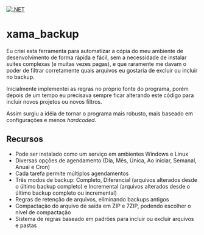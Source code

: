 [![.NET](https://github.com/FabricioCasali/xama_backup/actions/workflows/build.yml/badge.svg)](https://github.com/FabricioCasali/xama_backup/actions/workflows/build.yml)

# xama_backup

Eu criei esta ferramenta para automatizar a cópia do meu ambiente de desenvolvimento de forma rápida e fácil, sem a necessidade de instalar suites complexas (e muitas vezes pagas), e que raramente me davam o poder de filtrar corretamente quais arquivos eu gostaria de excluir ou incluir no backup.

Inicialmente implementei as regras no próprio fonte do programa, porém depois de um tempo eu precisava sempre ficar alterando este código para incluir novos projetos ou novos filtros. 

Assim surgiu a idéia de tornar o programa mais robusto, mais baseado em configurações e menos *hardcoded*. 


## Recursos

* Pode ser instalado como um serviço em ambientes Windows e Linux
* Diversas opções de agendamento (Dia, Mês, Única, Ao iniciar, Semanal, Anual e Cron)
* Cada tarefa permite múltiplos agendamentos
* Três modos de backup: Completo, Diferencial (arquivos alterados desde o último backup completo) e Incremental (arquivos alterados desde o último backup completo ou incremental)
* Regras de retenção de arquivos, eliminando backups antigos
* Compactação do arquivo de saída em ZIP e 7ZIP, podendo escolher o nível de compactação 
* Sistema de regras baseado em padrões para incluir ou excluir arquivos e pastas
